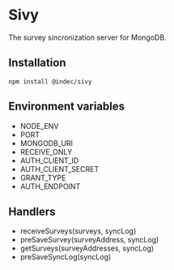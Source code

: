 # Sivy

The survey sincronization server for MongoDB.

## Installation

    npm install @indec/sivy

## Environment variables

  * NODE_ENV
  * PORT
  * MONGODB_URI
  * RECEIVE_ONLY
  * AUTH_CLIENT_ID
  * AUTH_CLIENT_SECRET
  * GRANT_TYPE
  * AUTH_ENDPOINT

## Handlers

  * receiveSurveys(surveys, syncLog)
  * preSaveSurvey(surveyAddress, syncLog)
  * getSurveys(surveyAddresses, syncLog)
  * preSaveSyncLog(syncLog)
